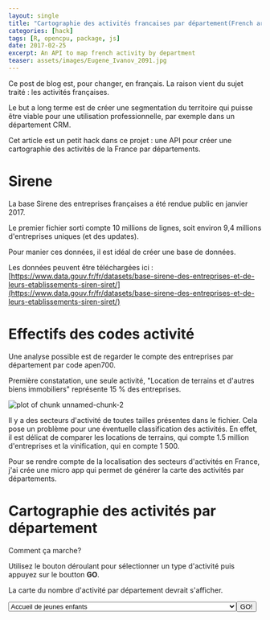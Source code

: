 ```yaml
---
layout: single
title: "Cartographie des activités francaises par département(French article)"
categories: [hack]
tags: [R, opencpu, package, js]
date: 2017-02-25
excerpt: An API to map french activity by department 
teaser: assets/images/Eugene_Ivanov_2091.jpg
---
```


Ce post de blog est, pour changer, en français. La raison vient du sujet traité : les activités françaises.

Le but a long terme est de créer une segmentation du territoire qui puisse être viable pour une utilisation professionnelle, par exemple dans un département CRM.

Cet article est un petit hack dans ce projet : une API pour créer une cartographie des activités de la France par départements.

<!--html_preserve--><script src="https://code.jquery.com/jquery-1.11.1.min.js"></script><!--/html_preserve--><!--html_preserve--><script src="https://cdn.opencpu.org/opencpu-0.4.js"></script><!--/html_preserve--><!--html_preserve--><script>ocpu.seturl('https://yvescr.ocpu.io/AppMapActivity/R')</script><!--/html_preserve-->

# Sirene

La base Sirene des entreprises françaises a été rendue public en janvier 2017.

Le premier fichier sorti compte 10 millions de lignes, soit environ 9,4 millions  d'entreprises uniques (et des updates).

Pour manier ces données, il est idéal de créer une base de données.

Les données peuvent être téléchargées ici :
[https://www.data.gouv.fr/fr/datasets/base-sirene-des-entreprises-et-de-leurs-etablissements-siren-siret/](https://www.data.gouv.fr/fr/datasets/base-sirene-des-entreprises-et-de-leurs-etablissements-siren-siret/)

# Effectifs des codes activité

Une analyse possible est de regarder le compte des entreprises par département par code apen700.

Première constatation, une seule activité, "Location de terrains et d'autres biens immobiliers" représente 15 % des entreprises.

![plot of chunk unnamed-chunk-2](http://yvescr.github.io/assets/images/figures/source/2017-02-25-Article_embeded_map_choice/unnamed-chunk-2-1.png)

Il y a des secteurs d'activité de toutes tailles présentes dans le fichier. Cela pose un problème pour une éventuelle classification des activités. En effet, il est délicat de comparer les locations de terrains, qui compte 1.5 million d'entreprises et la vinification, qui en compte 1 500.

Pour se rendre compte de la localisation des secteurs d'activités en France, j'ai crée une micro app qui permet de générer la carte des activités par départements.

# Cartographie des activités par département

Comment ça marche?

Utilisez le bouton déroulant pour sélectionner un type d'activité puis appuyez sur le boutton __GO__.

La carte du nombre d'activité par département devrait s'afficher.


<script> 

$(function(){

  $('container-fluid main-container').css({'visibility': 'visible'});

  var act_id = 1;

  var req = $("#plotdiv").rplot("display_activity", {activity_to_display : Number(act_id)});

  $("#idsubmit").click(function(e){
  
 var act_id = $("#myid").val();
  
    var req = $("#plotdiv").rplot("display_activity", {activity_to_display : Number(act_id)});

  });

});
  
</script>

<!--html_preserve--><select type="integer" class="form-control" id="myid" style="width: 90%;"><option value='1'>Accueil de jeunes enfants</option><option value='2'>Accueil ou accompagnement sans hébergement d'adultes handicapés ou de personnes âgées</option><option value='3'>Action sociale sans hébergement n.c.a.</option><option value='4'>Activité des économistes de la construction</option><option value='5'>Activité des géomètres</option><option value='6'>Activité des médecins généralistes</option><option value='7'>Activités chirurgicales</option><option value='8'>Activités combinées de soutien lié aux bâtiments</option><option value='9'>Activités comptables</option><option value='10'>Activités d'architecture</option><option value='11'>Activités d'enquête</option><option value='12'>Activités de banque centrale</option><option value='13'>Activités de centres d'appels</option><option value='14'>Activités de clubs de sports</option><option value='15'>Activités de conditionnement</option><option value='16'>Activités de poste dans le cadre d'une obligation de service universel</option><option value='17'>Activités de pré-presse</option><option value='18'>Activités de radiodiagnostic et de radiothérapie</option><option value='19'>Activités de santé humaine non classées ailleurs</option><option value='20'>Activités de sécurité privée</option><option value='21'>Activités de soutien à l'enseignement</option><option value='22'>Activités de soutien à l'extraction d'hydrocarbures</option><option value='23'>Activités de soutien à la production animale</option><option value='24'>Activités de soutien au spectacle vivant</option><option value='25'>Activités de soutien aux autres industries extractives</option><option value='26'>Activités de soutien aux cultures</option><option value='27'>Activités des agences de placement de main-d'œuvre</option><option value='28'>Activités des agences de presse</option><option value='29'>Activités des agences de publicité</option><option value='30'>Activités des agences de recouvrement de factures et des sociétés d'information financière sur la clientèle</option><option value='31'>Activités des agences de travail temporaire</option><option value='32'>Activités des agences de voyage</option><option value='33'>Activités des agents et courtiers d'assurances</option><option value='34'>Activités des centres de culture physique</option><option value='35'>Activités des infirmiers et des sages-femmes</option><option value='36'>Activités des marchands de biens immobiliers</option><option value='37'>Activités des organisations et organismes extraterritoriaux</option><option value='38'>Activités des organisations patronales et consulaires</option><option value='39'>Activités des organisations politiques</option><option value='40'>Activités des organisations professionnelles</option><option value='41'>Activités des organisations religieuses</option><option value='42'>Activités des parcs d'attractions et parcs à thèmes</option><option value='43'>Activités des professionnels de la rééducation, de l'appareillage et des pédicures-podologues</option><option value='44'>Activités des sièges sociaux</option><option value='45'>Activités des sociétés holding</option><option value='46'>Activités des syndicats de salariés</option><option value='47'>Activités des voyagistes</option><option value='48'>Activités hospitalières</option><option value='49'>Activités juridiques</option><option value='50'>Activités liées aux systèmes de sécurité</option><option value='51'>Activités photographiques</option><option value='52'>Activités spécialisées de design</option><option value='53'>Activités spécialisées, scientifiques et techniques diverses</option><option value='54'>Activités vétérinaires</option><option value='55'>Administration d'immeubles et autres biens immobiliers</option><option value='56'>Administration de marchés financiers</option><option value='57'>Administration publique (tutelle) de la santé, de la formation, de la culture et des services sociaux, autre que sécurité sociale</option><option value='58'>Administration publique (tutelle) des activités économiques</option><option value='59'>Administration publique générale</option><option value='60'>Affaires étrangères</option><option value='61'>Affrètement et organisation des transports</option><option value='62'>Agencement de lieux de vente</option><option value='63'>Agences immobilières</option><option value='64'>Aide à domicile</option><option value='65'>Aide par le travail</option><option value='66'>Analyses, essais et inspections techniques</option><option value='67'>Apprêt et tannage des cuirs ; préparation et teinture des fourrures</option><option value='68'>Aquaculture en eau douce</option><option value='69'>Aquaculture en mer</option><option value='70'>Arts du spectacle vivant</option><option value='71'>Assurance vie</option><option value='72'>Autre accueil ou accompagnement sans hébergement d'enfants et d'adolescents</option><option value='73'>Autre création artistique</option><option value='74'>Autre distribution de crédit</option><option value='75'>Autre imprimerie (labeur)</option><option value='76'>Autre mise à disposition de ressources humaines</option><option value='77'>Autre transformation et conservation de légumes</option><option value='78'>Autres activités auxiliaires d'assurance et de caisses de retraite</option><option value='79'>Autres activités auxiliaires de services financiers, hors assurance et caisses de retraite, n.c.a.</option><option value='80'>Autres activités d'édition</option><option value='81'>Autres activités de nettoyage des bâtiments et nettoyage industriel</option><option value='82'>Autres activités de nettoyage n.c.a.</option><option value='83'>Autres activités de poste et de courrier</option><option value='84'>Autres activités de soutien aux entreprises n.c.a.</option><option value='85'>Autres activités de télécommunication</option><option value='86'>Autres activités des médecins spécialistes</option><option value='87'>Autres activités des services financiers, hors assurance et caisses de retraite, n.c.a.</option><option value='88'>Autres activités du travail des grains</option><option value='89'>Autres activités extractives n.c.a.</option><option value='90'>Autres activités informatiques</option><option value='91'>Autres activités liées au sport</option><option value='92'>Autres activités manufacturières n.c.a.</option><option value='93'>Autres activités récréatives et de loisirs</option><option value='94'>Autres assurances</option><option value='95'>Autres commerces de détail alimentaires en magasin spécialisé</option><option value='96'>Autres commerces de détail en magasin non spécialisé</option><option value='97'>Autres commerces de détail spécialisés divers</option><option value='98'>Autres commerces de détail sur éventaires et marchés</option><option value='99'>Autres cultures non permanentes</option><option value='100'>Autres cultures permanentes</option><option value='101'>Autres enseignements</option><option value='102'>Autres hébergements</option><option value='103'>Autres intermédiaires du commerce en combustibles, métaux, minéraux et produits chimiques</option><option value='104'>Autres intermédiaires du commerce en denrées, boissons et tabac</option><option value='105'>Autres intermédiaires du commerce en produits divers</option><option value='106'>Autres intermédiations monétaires</option><option value='107'>Autres organisations fonctionnant par adhésion volontaire</option><option value='108'>Autres services d'information n.c.a.</option><option value='109'>Autres services de réservation et activités connexes</option><option value='110'>Autres services de restauration n.c.a.</option><option value='111'>Autres services personnels n.c.a.</option><option value='112'>Autres transports routiers de voyageurs</option><option value='113'>Autres travaux d'installation n.c.a.</option><option value='114'>Autres travaux de finition</option><option value='115'>Autres travaux spécialisés de construction</option><option value='116'>Blanchisserie-teinturerie de détail</option><option value='117'>Blanchisserie-teinturerie de gros</option><option value='118'>Boulangerie et boulangerie-pâtisserie</option><option value='119'>Cafétérias et autres libres-services</option><option value='120'>Caisses de retraite</option><option value='121'>Captage, traitement et distribution d'eau</option><option value='122'>Centrales d'achat alimentaires</option><option value='123'>Centrales d'achat de carburant</option><option value='124'>Centrales d'achat non alimentaires</option><option value='125'>Centres de collecte et banques d'organes</option><option value='126'>Charcuterie</option><option value='127'>Chasse, piégeage et services annexes</option><option value='128'>Coiffure</option><option value='129'>Collecte des déchets dangereux</option><option value='130'>Collecte des déchets non dangereux</option><option value='131'>Collecte et traitement des eaux usées</option><option value='132'>Commerce d'alimentation générale</option><option value='133'>Commerce d'autres véhicules automobiles</option><option value='134'>Commerce d'électricité</option><option value='135'>Commerce de combustibles gazeux par conduites</option><option value='136'>Commerce de détail alimentaire sur éventaires et marchés</option><option value='137'>Commerce de détail d'appareils électroménagers en magasin spécialisé</option><option value='138'>Commerce de détail d'articles d'horlogerie et de bijouterie en magasin spécialisé</option><option value='139'>Commerce de détail d'articles de sport en magasin spécialisé</option><option value='140'>Commerce de détail d'articles médicaux et orthopédiques en magasin spécialisé</option><option value='141'>Commerce de détail d'autres équipements du foyer</option><option value='142'>Commerce de détail d'enregistrements musicaux et vidéo en magasin spécialisé</option><option value='143'>Commerce de détail d'équipements automobiles</option><option value='144'>Commerce de détail d'habillement en magasin spécialisé</option><option value='145'>Commerce de détail d'ordinateurs, d'unités périphériques et de logiciels en magasin spécialisé</option><option value='146'>Commerce de détail de biens d'occasion en magasin</option><option value='147'>Commerce de détail de boissons en magasin spécialisé</option><option value='148'>Commerce de détail de carburants en magasin spécialisé</option><option value='149'>Commerce de détail de fleurs, plantes, graines, engrais, animaux de compagnie et aliments pour ces animaux en magasin spécialisé</option><option value='150'>Commerce de détail de fruits et légumes en magasin spécialisé</option><option value='151'>Commerce de détail de jeux et jouets en magasin spécialisé</option><option value='152'>Commerce de détail de journaux et papeterie en magasin spécialisé</option><option value='153'>Commerce de détail de la chaussure</option><option value='154'>Commerce de détail de livres en magasin spécialisé</option><option value='155'>Commerce de détail de maroquinerie et d'articles de voyage</option><option value='156'>Commerce de détail de matériels audio et vidéo en magasin spécialisé</option><option value='157'>Commerce de détail de matériels de télécommunication en magasin spécialisé</option><option value='158'>Commerce de détail de meubles</option><option value='159'>Commerce de détail de pain, pâtisserie et confiserie en magasin spécialisé</option><option value='160'>Commerce de détail de parfumerie et de produits de beauté en magasin spécialisé</option><option value='161'>Commerce de détail de poissons, crustacés et mollusques en magasin spécialisé</option><option value='162'>Commerce de détail de produits à base de tabac en magasin spécialisé</option><option value='163'>Commerce de détail de produits pharmaceutiques en magasin spécialisé</option><option value='164'>Commerce de détail de produits surgelés</option><option value='165'>Commerce de détail de quincaillerie, peintures et verres en grandes surfaces (400 m² et plus)</option><option value='166'>Commerce de détail de quincaillerie, peintures et verres en petites surfaces (moins de 400 m²)</option><option value='167'>Commerce de détail de tapis, moquettes et revêtements de murs et de sols en magasin spécialisé</option><option value='168'>Commerce de détail de textiles en magasin spécialisé</option><option value='169'>Commerce de détail de textiles, d'habillement et de chaussures sur éventaires et marchés</option><option value='170'>Commerce de détail de viandes et de produits à base de viande en magasin spécialisé</option><option value='171'>Commerce de gros (commerce interentreprises) alimentaire non spécialisé</option><option value='172'>Commerce de gros (commerce interentreprises) alimentaire spécialisé divers</option><option value='173'>Commerce de gros (commerce interentreprises) d'animaux vivants</option><option value='174'>Commerce de gros (commerce interentreprises) d'appareils électroménagers</option><option value='175'>Commerce de gros (commerce interentreprises) d'appareils sanitaires et de produits de décoration</option><option value='176'>Commerce de gros (commerce interentreprises) d'articles d'horlogerie et de bijouterie</option><option value='177'>Commerce de gros (commerce interentreprises) d'autres biens domestiques</option><option value='178'>Commerce de gros (commerce interentreprises) d'autres machines et équipements de bureau</option><option value='179'>Commerce de gros (commerce interentreprises) d'autres produits intermédiaires</option><option value='180'>Commerce de gros (commerce interentreprises) d'habillement et de chaussures</option><option value='181'>Commerce de gros (commerce interentreprises) d'ordinateurs, d'équipements informatiques périphériques et de logiciels</option><option value='182'>Commerce de gros (commerce interentreprises) de bois et de matériaux de construction</option><option value='183'>Commerce de gros (commerce interentreprises) de boissons</option><option value='184'>Commerce de gros (commerce interentreprises) de café, thé, cacao et épices</option><option value='185'>Commerce de gros (commerce interentreprises) de céréales, de tabac non manufacturé, de semences et d'aliments pour le bétail</option><option value='186'>Commerce de gros (commerce interentreprises) de combustibles et de produits annexes</option><option value='187'>Commerce de gros (commerce interentreprises) de composants et d'équipements électroniques et de télécommunication</option><option value='188'>Commerce de gros (commerce interentreprises) de cuirs et peaux</option><option value='189'>Commerce de gros (commerce interentreprises) de déchets et débris</option><option value='190'>Commerce de gros (commerce interentreprises) de fleurs et plantes</option><option value='191'>Commerce de gros (commerce interentreprises) de fournitures et équipements divers pour le commerce et les services</option><option value='192'>Commerce de gros (commerce interentreprises) de fournitures et équipements industriels divers</option><option value='193'>Commerce de gros (commerce interentreprises) de fournitures pour la plomberie et le chauffage</option><option value='194'>Commerce de gros (commerce interentreprises) de fruits et légumes</option><option value='195'>Commerce de gros (commerce interentreprises) de machines-outils</option><option value='196'>Commerce de gros (commerce interentreprises) de machines pour l'extraction, la construction et le génie civil</option><option value='197'>Commerce de gros (commerce interentreprises) de machines pour l'industrie textile et l'habillement</option><option value='198'>Commerce de gros (commerce interentreprises) de matériel agricole</option><option value='199'>Commerce de gros (commerce interentreprises) de matériel électrique</option><option value='200'>Commerce de gros (commerce interentreprises) de meubles, de tapis et d'appareils d'éclairage</option><option value='201'>Commerce de gros (commerce interentreprises) de minerais et métaux</option><option value='202'>Commerce de gros (commerce interentreprises) de mobilier de bureau</option><option value='203'>Commerce de gros (commerce interentreprises) de parfumerie et de produits de beauté</option><option value='204'>Commerce de gros (commerce interentreprises) de poissons, crustacés et mollusques</option><option value='205'>Commerce de gros (commerce interentreprises) de produits à base de tabac</option><option value='206'>Commerce de gros (commerce interentreprises) de produits à base de viande</option><option value='207'>Commerce de gros (commerce interentreprises) de produits chimiques</option><option value='208'>Commerce de gros (commerce interentreprises) de produits laitiers, œufs, huiles et matières grasses comestibles</option><option value='209'>Commerce de gros (commerce interentreprises) de produits pharmaceutiques</option><option value='210'>Commerce de gros (commerce interentreprises) de produits surgelés</option><option value='211'>Commerce de gros (commerce interentreprises) de quincaillerie</option><option value='212'>Commerce de gros (commerce interentreprises) de sucre, chocolat et confiserie</option><option value='213'>Commerce de gros (commerce interentreprises) de textiles</option><option value='214'>Commerce de gros (commerce interentreprises) de vaisselle, verrerie et produits d'entretien</option><option value='215'>Commerce de gros (commerce interentreprises) de viandes de boucherie</option><option value='216'>Commerce de gros (commerce interentreprises) de volailles et gibier</option><option value='217'>Commerce de gros (commerce interentreprises) non spécialisé</option><option value='218'>Commerce de gros d'équipements automobiles</option><option value='219'>Commerce de voitures et de véhicules automobiles légers</option><option value='220'>Commerce et réparation de motocycles</option><option value='221'>Commerces de détail d'optique</option><option value='222'>Commerces de détail de charbons et combustibles</option><option value='223'>Conception d'ensemble et assemblage sur site industriel d'équipements de contrôle des processus industriels</option><option value='224'>Conseil en relations publiques et communication</option><option value='225'>Conseil en systèmes et logiciels informatiques</option><option value='226'>Conseil pour les affaires et autres conseils de gestion</option><option value='227'>Construction aéronautique et spatiale</option><option value='228'>Construction d'autres bâtiments</option><option value='229'>Construction d'autres ouvrages de génie civil n.c.a.</option><option value='230'>Construction d'ouvrages d'art</option><option value='231'>Construction d'ouvrages maritimes et fluviaux</option><option value='232'>Construction de bateaux de plaisance</option><option value='233'>Construction de locomotives et d'autre matériel ferroviaire roulant</option><option value='234'>Construction de maisons individuelles</option><option value='235'>Construction de navires et de structures flottantes</option><option value='236'>Construction de réseaux électriques et de télécommunications</option><option value='237'>Construction de réseaux pour fluides</option><option value='238'>Construction de routes et autoroutes</option><option value='239'>Construction de véhicules automobiles</option><option value='240'>Construction de voies ferrées de surface et souterraines</option><option value='241'>Construction et entretien de tunnels</option><option value='242'>Contrôle technique automobile</option><option value='243'>Courtage de valeurs mobilières et de marchandises</option><option value='244'>Création artistique relevant des arts plastiques</option><option value='245'>Crédit-bail</option><option value='246'>Cuisson de produits de boulangerie</option><option value='247'>Culture d'agrumes</option><option value='248'>Culture d'autres fruits d'arbres ou d'arbustes et de fruits à coque</option><option value='249'>Culture de céréales (à l'exception du riz), de légumineuses et de graines oléagineuses</option><option value='250'>Culture de fruits à pépins et à noyau</option><option value='251'>Culture de fruits oléagineux</option><option value='252'>Culture de la canne à sucre</option><option value='253'>Culture de la vigne</option><option value='254'>Culture de légumes, de melons, de racines et de tubercules</option><option value='255'>Culture de plantes à boissons</option><option value='256'>Culture et élevage associés</option><option value='257'>Débits de boissons</option><option value='258'>Décolletage</option><option value='259'>Découpage, emboutissage</option><option value='260'>Démantèlement d'épaves</option><option value='261'>Dépollution et autres services de gestion des déchets</option><option value='262'>Désinfection, désinsectisation, dératisation</option><option value='263'>Distribution d'électricité</option><option value='264'>Distribution de combustibles gazeux par conduites</option><option value='265'>Distribution de films cinématographiques</option><option value='266'>Édition de chaînes généralistes</option><option value='267'>Édition de chaînes thématiques</option><option value='268'>Édition de jeux électroniques</option><option value='269'>Édition de journaux</option><option value='270'>Édition de livres</option><option value='271'>Édition de logiciels applicatifs</option><option value='272'>Édition de logiciels outils de développement et de langages</option><option value='273'>Édition de logiciels système et de réseau</option><option value='274'>Édition de revues et périodiques</option><option value='275'>Édition et diffusion de programmes radio</option><option value='276'>Édition et distribution vidéo</option><option value='277'>Élaboration et transformation de matières nucléaires</option><option value='278'>Élevage d'autres animaux</option><option value='279'>Élevage d'autres bovins et de buffles</option><option value='280'>Élevage de chevaux et d'autres équidés</option><option value='281'>Élevage de porcins</option><option value='282'>Élevage de volailles</option><option value='283'>Ennoblissement textile</option><option value='284'>Enregistrement sonore et édition musicale</option><option value='285'>Enrichissement et retraitement de matières nucléaires</option><option value='286'>Enseignement culturel</option><option value='287'>Enseignement de disciplines sportives et d'activités de loisirs</option><option value='288'>Enseignement de la conduite</option><option value='289'>Enseignement primaire</option><option value='290'>Enseignement secondaire général</option><option value='291'>Enseignement supérieur</option><option value='292'>Entreposage et stockage frigorifique</option><option value='293'>Entreposage et stockage non frigorifique</option><option value='294'>Entretien corporel</option><option value='295'>Entretien et réparation d'autres véhicules automobiles</option><option value='296'>Entretien et réparation de véhicules automobiles légers</option><option value='297'>Étirage à froid de barres</option><option value='298'>Études de marché et sondages</option><option value='299'>Évaluation des risques et dommages</option><option value='300'>Exploitation de gravières et sablières, extraction d'argiles et de kaolin</option><option value='301'>Exploitation forestière</option><option value='302'>Extraction d'autres minerais de métaux non ferreux</option><option value='303'>Extraction de gaz naturel</option><option value='304'>Extraction de houille</option><option value='305'>Extraction de minerais d'uranium et de thorium</option><option value='306'>Extraction de minerais de fer</option><option value='307'>Extraction de pétrole brut</option><option value='308'>Extraction de pierres ornementales et de construction, de calcaire industriel, de gypse, de craie et d'ardoise</option><option value='309'>Extraction des minéraux chimiques et d'engrais minéraux</option><option value='310'>Fabrication d'aliments homogénéisés et diététiques</option><option value='311'>Fabrication d'aliments pour animaux de compagnie</option><option value='312'>Fabrication d'aliments pour animaux de ferme</option><option value='313'>Fabrication d'appareils d'éclairage électrique</option><option value='314'>Fabrication d'appareils électroménagers</option><option value='315'>Fabrication d'appareils ménagers non électriques</option><option value='316'>Fabrication d'appareils sanitaires en céramique</option><option value='317'>Fabrication d'armes et de munitions</option><option value='318'>Fabrication d'articles céramiques à usage domestique ou ornemental</option><option value='319'>Fabrication d'articles chaussants à mailles</option><option value='320'>Fabrication d'articles de bijouterie fantaisie et articles similaires</option><option value='321'>Fabrication d'articles de brosserie</option><option value='322'>Fabrication d'articles de joaillerie et bijouterie</option><option value='323'>Fabrication d'articles de papeterie</option><option value='324'>Fabrication d'articles de sport</option><option value='325'>Fabrication d'articles de voyage, de maroquinerie et de sellerie</option><option value='326'>Fabrication d'articles en fils métalliques, de chaînes et de ressorts</option><option value='327'>Fabrication d'articles en fourrure</option><option value='328'>Fabrication d'articles en papier à usage sanitaire ou domestique</option><option value='329'>Fabrication d'articles métalliques ménagers</option><option value='330'>Fabrication d'articles textiles, sauf habillement</option><option value='331'>Fabrication d'autres articles à mailles</option><option value='332'>Fabrication d'autres articles de robinetterie</option><option value='333'>Fabrication d'autres articles en caoutchouc</option><option value='334'>Fabrication d'autres articles en papier ou en carton</option><option value='335'>Fabrication d'autres articles métalliques</option><option value='336'>Fabrication d'autres équipements automobiles</option><option value='337'>Fabrication d'autres équipements de transport n.c.a.</option><option value='338'>Fabrication d'autres fils et câbles électroniques ou électriques</option><option value='339'>Fabrication d'autres machines-outils</option><option value='340'>Fabrication d'autres machines d'usage général</option><option value='341'>Fabrication d'autres machines spécialisées</option><option value='342'>Fabrication d'autres matériels électriques</option><option value='343'>Fabrication d'autres meubles et industries connexes de l'ameublement</option><option value='344'>Fabrication d'autres outillages</option><option value='345'>Fabrication d'autres ouvrages en béton, en ciment ou en plâtre</option><option value='346'>Fabrication d'autres pompes et compresseurs</option><option value='347'>Fabrication d'autres produits alimentaires n.c.a.</option><option value='348'>Fabrication d'autres produits céramiques</option><option value='349'>Fabrication d'autres produits céramiques à usage technique</option><option value='350'>Fabrication d'autres produits chimiques inorganiques de base n.c.a.</option><option value='351'>Fabrication d'autres produits chimiques n.c.a.</option><option value='352'>Fabrication d'autres produits chimiques organiques de base</option><option value='353'>Fabrication d'autres produits laitiers</option><option value='354'>Fabrication d'autres produits minéraux non métalliques n.c.a.</option><option value='355'>Fabrication d'autres réservoirs, citernes et conteneurs métalliques</option><option value='356'>Fabrication d'autres textiles n.c.a.</option><option value='357'>Fabrication d'autres textiles techniques et industriels</option><option value='358'>Fabrication d'autres vêtements et accessoires</option><option value='359'>Fabrication d'éléments en béton pour la construction</option><option value='360'>Fabrication d'éléments en matières plastiques pour la construction</option><option value='361'>Fabrication d'éléments en plâtre pour la construction</option><option value='362'>Fabrication d'emballages en bois</option><option value='363'>Fabrication d'emballages en matières plastiques</option><option value='364'>Fabrication d'emballages en papier</option><option value='365'>Fabrication d'emballages métalliques légers</option><option value='366'>Fabrication d'engrenages et d'organes mécaniques de transmission</option><option value='367'>Fabrication d'équipements aérauliques et frigorifiques industriels</option><option value='368'>Fabrication d'équipements d'aide à la navigation</option><option value='369'>Fabrication d'équipements d'emballage, de conditionnement et de pesage</option><option value='370'>Fabrication d'équipements d'irradiation médicale, d'équipements électromédicaux et électrothérapeutiques</option><option value='371'>Fabrication d'équipements de communication</option><option value='372'>Fabrication d'équipements électriques et électroniques automobiles</option><option value='373'>Fabrication d'équipements hydrauliques et pneumatiques</option><option value='374'>Fabrication d'étoffes à mailles</option><option value='375'>Fabrication d'huiles essentielles</option><option value='376'>Fabrication d'huiles et graisses brutes</option><option value='377'>Fabrication d'huiles et graisses raffinées</option><option value='378'>Fabrication d'instrumentation scientifique et technique</option><option value='379'>Fabrication d'instruments de musique</option><option value='380'>Fabrication d'objets divers en bois ; fabrication d'objets en liège, vannerie et sparterie</option><option value='381'>Fabrication d'ordinateurs et d'équipements périphériques</option><option value='382'>Fabrication d'outillage portatif à moteur incorporé</option><option value='383'>Fabrication d'ouvrages en fibre-ciment</option><option value='384'>Fabrication de béton prêt à l'emploi</option><option value='385'>Fabrication de bicyclettes et de véhicules pour invalides</option><option value='386'>Fabrication de bière</option><option value='387'>Fabrication de biscuits, biscottes et pâtisseries de conservation</option><option value='388'>Fabrication de briques, tuiles et produits de construction, en terre cuite</option><option value='389'>Fabrication de câbles de fibres optiques</option><option value='390'>Fabrication de cacao, chocolat et de produits de confiserie</option><option value='391'>Fabrication de caoutchouc synthétique</option><option value='392'>Fabrication de carreaux en céramique</option><option value='393'>Fabrication de carrosseries et remorques</option><option value='394'>Fabrication de cartes électroniques assemblées</option><option value='395'>Fabrication de carton ondulé</option><option value='396'>Fabrication de cartonnages</option><option value='397'>Fabrication de charpentes et d'autres menuiseries</option><option value='398'>Fabrication de chaussures</option><option value='399'>Fabrication de chaux et plâtre</option><option value='400'>Fabrication de cidre et de vins de fruits</option><option value='401'>Fabrication de ciment</option><option value='402'>Fabrication de colles</option><option value='403'>Fabrication de colorants et de pigments</option><option value='404'>Fabrication de composants électroniques</option><option value='405'>Fabrication de condiments et assaisonnements</option><option value='406'>Fabrication de coutellerie</option><option value='407'>Fabrication de fibres artificielles ou synthétiques</option><option value='408'>Fabrication de fibres de verre</option><option value='409'>Fabrication de ficelles, cordes et filets</option><option value='410'>Fabrication de fours et brûleurs</option><option value='411'>Fabrication de fromage</option><option value='412'>Fabrication de gaz industriels</option><option value='413'>Fabrication de générateurs de vapeur, à l'exception des chaudières pour le chauffage central</option><option value='414'>Fabrication de glaces et sorbets</option><option value='415'>Fabrication de jeux et jouets</option><option value='416'>Fabrication de lait liquide et de produits frais</option><option value='417'>Fabrication de lunettes</option><option value='418'>Fabrication de machines-outils pour le travail des métaux</option><option value='419'>Fabrication de machines agricoles et forestières</option><option value='420'>Fabrication de machines d'imprimerie</option><option value='421'>Fabrication de machines et d'équipements de bureau (à l'exception des ordinateurs et équipements périphériques)</option><option value='422'>Fabrication de machines pour l'extraction ou la construction</option><option value='423'>Fabrication de machines pour l'industrie agro-alimentaire</option><option value='424'>Fabrication de machines pour la métallurgie</option><option value='425'>Fabrication de machines pour le travail du caoutchouc ou des plastiques</option><option value='426'>Fabrication de machines pour les industries du papier et du carton</option><option value='427'>Fabrication de machines pour les industries textiles</option><option value='428'>Fabrication de malt</option><option value='429'>Fabrication de margarine et graisses comestibles similaires</option><option value='430'>Fabrication de matelas</option><option value='431'>Fabrication de matériel d'installation électrique</option><option value='432'>Fabrication de matériel de distribution et de commande électrique</option><option value='433'>Fabrication de matériel de levage et de manutention</option><option value='434'>Fabrication de matériel médico-chirurgical et dentaire</option><option value='435'>Fabrication de matériels optique et photographique</option><option value='436'>Fabrication de matières plastiques de base</option><option value='437'>Fabrication de meubles de bureau et de magasin</option><option value='438'>Fabrication de meubles de cuisine</option><option value='439'>Fabrication de mortiers et bétons secs</option><option value='440'>Fabrication de moteurs et turbines, à l'exception des moteurs d'avions et de véhicules</option><option value='441'>Fabrication de moteurs, génératrices et transformateurs électriques</option><option value='442'>Fabrication de motocycles</option><option value='443'>Fabrication de moules et modèles</option><option value='444'>Fabrication de non-tissés, sauf habillement</option><option value='445'>Fabrication de papier et de carton</option><option value='446'>Fabrication de papiers peints</option><option value='447'>Fabrication de parfums et de produits pour la toilette</option><option value='448'>Fabrication de parquets assemblés</option><option value='449'>Fabrication de pâte à papier</option><option value='450'>Fabrication de pâtes alimentaires</option><option value='451'>Fabrication de peintures, vernis, encres et mastics</option><option value='452'>Fabrication de pesticides et d'autres produits agrochimiques</option><option value='453'>Fabrication de pièces techniques à base de matières plastiques</option><option value='454'>Fabrication de piles et d'accumulateurs électriques</option><option value='455'>Fabrication de placage et de panneaux de bois</option><option value='456'>Fabrication de plaques, feuilles, tubes et profilés en matières plastiques</option><option value='457'>Fabrication de plats préparés</option><option value='458'>Fabrication de portes et fenêtres en métal</option><option value='459'>Fabrication de préparations pharmaceutiques</option><option value='460'>Fabrication de produits à base de tabac</option><option value='461'>Fabrication de produits abrasifs</option><option value='462'>Fabrication de produits amylacés</option><option value='463'>Fabrication de produits azotés et d'engrais</option><option value='464'>Fabrication de produits de consommation courante en matières plastiques</option><option value='465'>Fabrication de produits électroniques grand public</option><option value='466'>Fabrication de produits pharmaceutiques de base</option><option value='467'>Fabrication de produits réfractaires</option><option value='468'>Fabrication de radiateurs et de chaudières pour le chauffage central</option><option value='469'>Fabrication de savons, détergents et produits d'entretien</option><option value='470'>Fabrication de serrures et de ferrures</option><option value='471'>Fabrication de sièges d'ameublement d'intérieur</option><option value='472'>Fabrication de structures métalliques et de parties de structures</option><option value='473'>Fabrication de sucre</option><option value='474'>Fabrication de supports magnétiques et optiques</option><option value='475'>Fabrication de tapis et moquettes</option><option value='476'>Fabrication de tubes, tuyaux, profilés creux et accessoires correspondants en acier</option><option value='477'>Fabrication de verre creux</option><option value='478'>Fabrication de verre plat</option><option value='479'>Fabrication de vêtements de dessous</option><option value='480'>Fabrication de vêtements de dessus</option><option value='481'>Fabrication de vêtements de travail</option><option value='482'>Fabrication de vêtements en cuir</option><option value='483'>Fabrication de vis et de boulons</option><option value='484'>Fabrication et façonnage d'autres articles en verre, y compris verre technique</option><option value='485'>Fabrication et rechapage de pneumatiques</option><option value='486'>Fabrication industrielle de pain et de pâtisserie fraîche</option><option value='487'>Façonnage et transformation du verre plat</option><option value='488'>Fonderie d'acier</option><option value='489'>Fonderie d'autres métaux non ferreux</option><option value='490'>Fonderie de fonte</option><option value='491'>Fonderie de métaux légers</option><option value='492'>Fonds de placement et entités financières similaires</option><option value='493'>Forages et sondages</option><option value='494'>Forge, estampage, matriçage ; métallurgie des poudres</option><option value='495'>Formation continue d'adultes</option><option value='496'>Frappe de monnaie</option><option value='497'>Gestion d'installations informatiques</option><option value='498'>Gestion d'installations sportives</option><option value='499'>Gestion de fonds</option><option value='500'>Gestion de salles de spectacles</option><option value='501'>Gestion des bibliothèques et des archives</option><option value='502'>Gestion des jardins botaniques et zoologiques et des réserves naturelles</option><option value='503'>Gestion des musées</option><option value='504'>Gestion des retraites complémentaires</option><option value='505'>Gestion des sites et monuments historiques et des attractions touristiques similaires</option><option value='506'>Grands magasins</option><option value='507'>Hébergement médicalisé pour adultes handicapés et autre hébergement médicalisé</option><option value='508'>Hébergement médicalisé pour personnes âgées</option><option value='509'>Hébergement social pour adultes et familles en difficultés et autre hébergement social</option><option value='510'>Hébergement social pour enfants en difficultés</option><option value='511'>Hébergement social pour handicapés mentaux et malades mentaux</option><option value='512'>Hébergement social pour personnes âgées</option><option value='513'>Hébergement touristique et autre hébergement de courte durée</option><option value='514'>Horlogerie</option><option value='515'>Hôtels et hébergement similaire</option><option value='516'>Hypermarchés</option><option value='517'>Imprégnation du bois</option><option value='518'>Imprimerie de journaux</option><option value='519'>Industrie des eaux de table</option><option value='520'>Ingénierie, études techniques</option><option value='521'>Installation d'équipements électriques, de matériels électroniques et optiques ou d'autres matériels</option><option value='522'>Installation de machines et équipements mécaniques</option><option value='523'>Installation de structures métalliques, chaudronnées et de tuyauterie</option><option value='524'>Intermédiaires du commerce en bois et matériaux de construction</option><option value='525'>Intermédiaires du commerce en machines, équipements industriels, navires et avions</option><option value='526'>Intermédiaires du commerce en matières premières agricoles, animaux vivants, matières premières textiles et produits semi-finis</option><option value='527'>Intermédiaires du commerce en meubles, articles de ménage et quincaillerie</option><option value='528'>Intermédiaires du commerce en textiles, habillement, fourrures, chaussures et articles en cuir</option><option value='529'>Intermédiaires spécialisés dans le commerce d'autres produits spécifiques</option><option value='530'>Laboratoires d'analyses médicales</option><option value='531'>Laminage à froid de feuillards</option><option value='532'>Location-bail de propriété intellectuelle et de produits similaires, à l'exception des œuvres soumises à copyright</option><option value='533'>Location avec opérateur de matériel de construction</option><option value='534'>Location de camions avec chauffeur</option><option value='535'>Location de courte durée de voitures et de véhicules automobiles légers</option><option value='536'>Location de logements</option><option value='537'>Location de longue durée de voitures et de véhicules automobiles légers</option><option value='538'>Location de terrains et d'autres biens immobiliers</option><option value='539'>Location et location-bail d'articles de loisirs et de sport</option><option value='540'>Location et location-bail d'autres biens personnels et domestiques</option><option value='541'>Location et location-bail d'autres machines, équipements et biens matériels n.c.a.</option><option value='542'>Location et location-bail de camions</option><option value='543'>Location et location-bail de machines de bureau et de matériel informatique</option><option value='544'>Location et location-bail de machines et équipements agricoles</option><option value='545'>Location et location-bail de machines et équipements pour la construction</option><option value='546'>Location et location-bail de matériels de transport aérien</option><option value='547'>Location et location-bail de matériels de transport par eau</option><option value='548'>Manutention non portuaire</option><option value='549'>Manutention portuaire</option><option value='550'>Mécanique industrielle</option><option value='551'>Messagerie, fret express</option><option value='552'>Métallurgie de l'aluminium</option><option value='553'>Métallurgie des autres métaux non ferreux</option><option value='554'>Métallurgie du cuivre</option><option value='555'>Métallurgie du plomb, du zinc ou de l'étain</option><option value='556'>Meunerie</option><option value='557'>Nettoyage courant des bâtiments</option><option value='558'>Organisation de foires, salons professionnels et congrès</option><option value='559'>Organisation de jeux de hasard et d'argent</option><option value='560'>Pâtisserie</option><option value='561'>Pêche en mer</option><option value='562'>Photocopie, préparation de documents et autres activités spécialisées de soutien de bureau</option><option value='563'>Portails Internet</option><option value='564'>Post-production de films cinématographiques, de vidéo et de programmes de télévision</option><option value='565'>Pratique dentaire</option><option value='566'>Préparation de fibres textiles et filature</option><option value='567'>Préparation de jus de fruits et légumes</option><option value='568'>Préparation industrielle de produits à base de viande</option><option value='569'>Production d'électricité</option><option value='570'>Production de boissons alcooliques distillées</option><option value='571'>Production de boissons rafraîchissantes</option><option value='572'>Production de combustibles gazeux</option><option value='573'>Production de films et de programmes pour la télévision</option><option value='574'>Production de films institutionnels et publicitaires</option><option value='575'>Production de films pour le cinéma</option><option value='576'>Production de métaux précieux</option><option value='577'>Production de sel</option><option value='578'>Production et distribution de vapeur et d'air conditionné</option><option value='579'>Profilage à froid par formage ou pliage</option><option value='580'>Programmation informatique</option><option value='581'>Projection de films cinématographiques</option><option value='582'>Promotion immobilière d'autres bâtiments</option><option value='583'>Promotion immobilière de bureaux</option><option value='584'>Promotion immobilière de logements</option><option value='585'>Raffinage du pétrole</option><option value='586'>Réassurance</option><option value='587'>Recherche-développement en autres sciences physiques et naturelles</option><option value='588'>Recherche-développement en biotechnologie</option><option value='589'>Recherche-développement en sciences humaines et sociales</option><option value='590'>Récupération de déchets triés</option><option value='591'>Régie publicitaire de médias</option><option value='592'>Reliure et activités connexes</option><option value='593'>Réparation d'appareils électroménagers et d'équipements pour la maison et le jardin</option><option value='594'>Réparation d'autres biens personnels et domestiques</option><option value='595'>Réparation d'autres équipements</option><option value='596'>Réparation d'équipements de communication</option><option value='597'>Réparation d'équipements électriques</option><option value='598'>Réparation d'ordinateurs et d'équipements périphériques</option><option value='599'>Réparation d'ouvrages en métaux</option><option value='600'>Réparation de chaussures et d'articles en cuir</option><option value='601'>Réparation de machines et équipements mécaniques</option><option value='602'>Réparation de matériels électroniques et optiques</option><option value='603'>Réparation de meubles et d'équipements du foyer</option><option value='604'>Réparation de produits électroniques grand public</option><option value='605'>Réparation et maintenance d'aéronefs et d'engins spatiaux</option><option value='606'>Réparation et maintenance d'autres équipements de transport</option><option value='607'>Réparation et maintenance navale</option><option value='608'>Reproduction d'enregistrements</option><option value='609'>Reproduction de plantes</option><option value='610'>Restauration collective sous contrat</option><option value='611'>Restauration de type rapide</option><option value='612'>Restauration traditionnelle</option><option value='613'>Sciage et rabotage du bois, hors imprégnation</option><option value='614'>Services administratifs combinés de bureau</option><option value='615'>Services auxiliaires des transports aériens</option><option value='616'>Services auxiliaires des transports par eau</option><option value='617'>Services auxiliaires des transports terrestres</option><option value='618'>Services d'aménagement paysager</option><option value='619'>Services de déménagement</option><option value='620'>Services de soutien à l'exploitation forestière</option><option value='621'>Services des traiteurs</option><option value='622'>Services du feu et de secours</option><option value='623'>Services funéraires</option><option value='624'>Sidérurgie</option><option value='625'>Soins de beauté</option><option value='626'>Supérettes</option><option value='627'>Supermarchés</option><option value='628'>Supports juridiques de gestion de patrimoine immobilier</option><option value='629'>Supports juridiques de gestion de patrimoine mobilier</option><option value='630'>Supports juridiques de programmes</option><option value='631'>Sylviculture et autres activités forestières</option><option value='632'>Taille, façonnage et finissage de pierres</option><option value='633'>Télécommunications filaires</option><option value='634'>Télécommunications par satellite</option><option value='635'>Télécommunications sans fil</option><option value='636'>Téléphériques et remontées mécaniques</option><option value='637'>Terrains de camping et parcs pour caravanes ou véhicules de loisirs</option><option value='638'>Tierce maintenance de systèmes et d'applications informatiques</option><option value='639'>Tissage</option><option value='640'>Traduction et interprétation</option><option value='641'>Traitement de données, hébergement et activités connexes</option><option value='642'>Traitement des semences</option><option value='643'>Traitement et élimination des déchets dangereux</option><option value='644'>Traitement et élimination des déchets non dangereux</option><option value='645'>Traitement et revêtement des métaux</option><option value='646'>Transformation du thé et du café</option><option value='647'>Transformation et conservation de fruits</option><option value='648'>Transformation et conservation de la viande de boucherie</option><option value='649'>Transformation et conservation de la viande de volaille</option><option value='650'>Transformation et conservation de poisson, de crustacés et de mollusques</option><option value='651'>Transformation et conservation de pommes de terre</option><option value='652'>Transport ferroviaire interurbain de voyageurs</option><option value='653'>Transports aériens de fret</option><option value='654'>Transports aériens de passagers</option><option value='655'>Transports de voyageurs par taxis</option><option value='656'>Transports ferroviaires de fret</option><option value='657'>Transports fluviaux de fret</option><option value='658'>Transports fluviaux de passagers</option><option value='659'>Transports maritimes et côtiers de fret</option><option value='660'>Transports maritimes et côtiers de passagers</option><option value='661'>Transports par conduites</option><option value='662'>Transports routiers de fret de proximité</option><option value='663'>Transports routiers de fret interurbains</option><option value='664'>Transports routiers réguliers de voyageurs</option><option value='665'>Transports spatiaux</option><option value='666'>Transports urbains et suburbains de voyageurs</option><option value='667'>Travaux d'étanchéification</option><option value='668'>Travaux d'installation d'eau et de gaz en tous locaux</option><option value='669'>Travaux d'installation d'équipements thermiques et de climatisation</option><option value='670'>Travaux d'installation électrique dans tous locaux</option><option value='671'>Travaux d'installation électrique sur la voie publique</option><option value='672'>Travaux d'isolation</option><option value='673'>Travaux de charpente</option><option value='674'>Travaux de couverture par éléments</option><option value='675'>Travaux de démolition</option><option value='676'>Travaux de maçonnerie générale et gros œuvre de bâtiment</option><option value='677'>Travaux de menuiserie bois et PVC</option><option value='678'>Travaux de menuiserie métallique et serrurerie</option><option value='679'>Travaux de montage de structures métalliques</option><option value='680'>Travaux de peinture et vitrerie</option><option value='681'>Travaux de plâtrerie</option><option value='682'>Travaux de revêtement des sols et des murs</option><option value='683'>Travaux de terrassement courants et travaux préparatoires</option><option value='684'>Travaux de terrassement spécialisés ou de grande masse</option><option value='685'>Tréfilage à froid</option><option value='686'>Unknown</option><option value='687'>Vente à distance sur catalogue général</option><option value='688'>Vente à distance sur catalogue spécialisé</option><option value='689'>Vente à domicile</option><option value='690'>Vente par automates et autres commerces de détail hors magasin, éventaires ou marchés n.c.a.</option><option value='691'>Vinification</option><option value='692'>Accueil ou accompagnement sans hébergement d'enfants handicapés</option><option value='693'>Activités d'ordre public et de sécurité</option><option value='694'>Activités générales de sécurité sociale</option><option value='695'>Ambulances</option><option value='696'>Culture de plantes à épices, aromatiques, médicinales et pharmaceutiques</option><option value='697'>Culture du tabac</option><option value='698'>Distribution sociale de revenus</option><option value='699'>Édition de répertoires et de fichiers d'adresses</option><option value='700'>Élevage d'ovins et de caprins</option><option value='701'>Élevage de vaches laitières</option><option value='702'>Enseignement pré-primaire</option><option value='703'>Enseignement secondaire technique ou professionnel</option><option value='704'>Fabrication de beurre</option><option value='705'>Fabrication de produits explosifs</option><option value='706'>Fabrication de vins effervescents</option><option value='707'>Hébergement médicalisé pour enfants handicapés</option><option value='708'>Hébergement social pour handicapés physiques</option><option value='709'>Justice</option><option value='710'>Location de vidéocassettes et disques vidéo</option><option value='711'>Magasins multi-commerces</option><option value='712'>Pêche en eau douce</option><option value='713'>Récolte de produits forestiers non ligneux poussant à l'état sauvage</option><option value='714'>Réparation d'articles d'horlogerie et de bijouterie</option><option value='715'>Traitement primaire des récoltes</option><option value='716'>Transport d'électricité</option><option value='717'>Hébergement social pour toxicomanes</option><option value='718'>Production d'autres boissons fermentées non distillées</option><option value='719'>Élevage de chameaux et d'autres camélidés</option><option value='720'>Culture de fruits tropicaux et subtropicaux</option><option value='721'>Culture de plantes à fibres</option><option value='722'>Enseignement post-secondaire non supérieur</option><option value='723'>Fabrication de fûts et emballages métalliques similaires</option><option value='724'>Extraction de tourbe</option><option value='725'>Culture du riz</option><option value='726'>Construction de véhicules militaires de combat</option><option value='727'>Fabrication d'isolateurs et pièces isolantes en céramique</option><option value='728'>Défense</option><option value='729'>Cokéfaction</option></select><!--/html_preserve--><!--html_preserve--><button type="submit" id="idsubmit" class="btn btn-default">GO!</button><!--/html_preserve-->

<!--html_preserve--><div id="plotdiv" style="height: 550px"></div><!--/html_preserve-->
